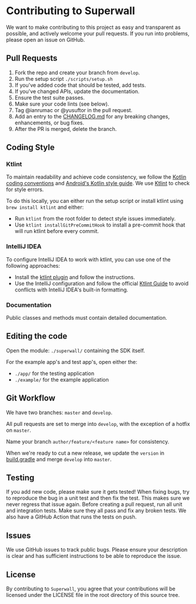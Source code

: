 # Contributing to Superwall

We want to make contributing to this project as easy and transparent as
possible, and actively welcome your pull requests. If you run into problems,
please open an issue on GitHub.

## Pull Requests

1. Fork the repo and create your branch from `develop`.
2. Run the setup script `./scripts/setup.sh`
3. If you've added code that should be tested, add tests.
4. If you've changed APIs, update the documentation.
5. Ensure the test suite passes.
6. Make sure your code lints (see below).
7. Tag @ianrumac or @yusuftor in the pull request.
8. Add an entry to the [CHANGELOG.md](../CHANGELOG.md) for any breaking changes, enhancements, or bug fixes.
9. After the PR is merged, delete the branch.

## Coding Style


### Ktlint

To maintain readability and achieve code consistency, we follow the [Kotlin coding conventions](https://kotlinlang.org/docs/coding-conventions.html)
and [Android's Kotlin style guide](https://developer.android.com/kotlin/style-guide).
We use [Ktlint](https://github.com/pinterest/ktlint) to check for style errors.

To do this locally, you can either run the setup script or install ktlint using `brew install ktlint` and either:
* Run `ktlint` from the root folder to detect style issues immediately.
* Use `ktlint installGitPreCommitHook` to install a pre-commit hook that will run ktlint before every commit.

### IntelliJ IDEA

To configure IntelliJ IDEA to work with ktlint, you can use one of the following approaches:

* Install the [ktlint plugin](https://plugins.jetbrains.com/plugin/15057-ktlint) and follow the instructions.
* Use the IntelliJ configuration and follow the official [Ktlint Guide](https://pinterest.github.io/ktlint/latest/rules/configuration-intellij-idea/) to avoid conflicts with IntelliJ IDEA's built-in formatting.

### Documentation

Public classes and methods must contain detailed documentation.

## Editing the code

Open the module: `./superwall/` containing the SDK itself.

For the example app's and test app's, open either the:
* `./app/` for the testing application
* `./example/` for the example application


## Git Workflow

We have two branches: `master` and `develop`.

All pull requests are set to merge into `develop`, with the exception of a hotfix on `master`.

Name your branch `author/feature/<feature name>` for consistency.

When we're ready to cut a new release, we update the `version` in [build.gradle](/superwall/build.gradle.kts) and merge `develop` into `master`. 

## Testing

If you add new code, please make sure it gets tested! When fixing bugs, try to reproduce the bug in a unit test and then fix the test. This makes sure we never regress that issue again.
Before creating a pull request, run all unit and integration tests. Make sure they all pass and fix any broken tests.
We also have a GitHub Action that runs the tests on push.

## Issues

We use GitHub issues to track public bugs. Please ensure your description is clear and has sufficient instructions to be able to reproduce the issue.

## License

By contributing to `Superwall`, you agree that your contributions will be licensed under the LICENSE file in the root directory of this source tree.
